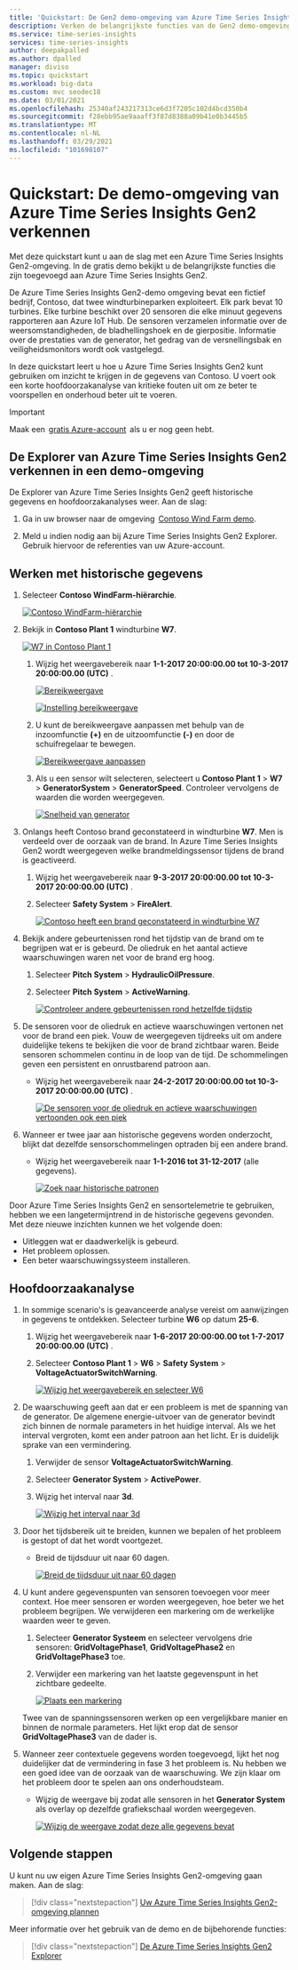 ```yaml
---
title: 'Quickstart: De Gen2 demo-omgeving van Azure Time Series Insights Gen2 verkennen | Microsoft Docs'
description: Verken de belangrijkste functies van de Gen2 demo-omgeving van Azure Time Series Insights Gen2.
ms.service: time-series-insights
services: time-series-insights
author: deepakpalled
ms.author: dpalled
manager: diviso
ms.topic: quickstart
ms.workload: big-data
ms.custom: mvc seodec18
ms.date: 03/01/2021
ms.openlocfilehash: 25340af243217313ce6d3f7205c102d4bcd350b4
ms.sourcegitcommit: f28ebb95ae9aaaff3f87d8388a09b41e0b3445b5
ms.translationtype: MT
ms.contentlocale: nl-NL
ms.lasthandoff: 03/29/2021
ms.locfileid: "101698107"
---
```

# <a name="quickstart-explore-the-azure-time-series-insights-gen2-demo-environment"></a>Quickstart: De demo-omgeving van Azure Time Series Insights Gen2 verkennen

Met deze quickstart kunt u aan de slag met een Azure Time Series Insights Gen2-omgeving. In de gratis demo bekijkt u de belangrijkste functies die zijn toegevoegd aan Azure Time Series Insights Gen2.

De Azure Time Series Insights Gen2-demo omgeving bevat een fictief bedrijf, Contoso, dat twee windturbineparken exploiteert. Elk park bevat 10 turbines. Elke turbine beschikt over 20 sensoren die elke minuut gegevens rapporteren aan Azure IoT Hub. De sensoren verzamelen informatie over de weersomstandigheden, de bladhellingshoek en de gierpositie. Informatie over de prestaties van de generator, het gedrag van de versnellingsbak en veiligheidsmonitors wordt ook vastgelegd.

In deze quickstart leert u hoe u Azure Time Series Insights Gen2 kunt gebruiken om inzicht te krijgen in de gegevens van Contoso. U voert ook een korte hoofdoorzakanalyse van kritieke fouten uit om ze beter te voorspellen en onderhoud beter uit te voeren.

> [!IMPORTANT]
> Maak een  [gratis Azure-account](https://azure.microsoft.com/free/?ref=microsoft.com&utm_source=microsoft.com&utm_medium=docs&utm_campaign=visualstudio)  als u er nog geen hebt.

## <a name="explore-the-azure-time-series-insights-gen2-explorer-in-a-demo-environment"></a>De Explorer van Azure Time Series Insights Gen2 verkennen in een demo-omgeving

De Explorer van Azure Time Series Insights Gen2 geeft historische gegevens en hoofdoorzakanalyses weer. Aan de slag:

1. Ga in uw browser naar de omgeving  [Contoso Wind Farm demo](https://insights.timeseries.azure.com/preview/samples).  

1. Meld u indien nodig aan bij Azure Time Series Insights Gen2 Explorer. Gebruik hiervoor de referenties van uw Azure-account.

## <a name="work-with-historical-data"></a>Werken met historische gegevens

1. Selecteer **Contoso WindFarm-hiërarchie**.

   [![Contoso WindFarm-hiërarchie](media/quickstart-explore/quick-start-contoso-1.png)](media/quickstart-explore/quick-start-contoso-1.png#lightbox)

1. Bekijk in **Contoso Plant 1** windturbine **W7**.

   [![W7 in Contoso Plant 1](media/quickstart-explore/quick-start-contoso-2.png)](media/quickstart-explore/quick-start-contoso-2.png#lightbox)

   1. Wijzig het weergavebereik naar **1-1-2017 20:00:00.00 tot 10-3-2017 20:00:00.00 (UTC)** .

      [![Bereikweergave](media/quickstart-explore/range-setting-1.png)](media/quickstart-explore/range-setting-1.png#lightbox)

      [![Instelling bereikweergave](media/quickstart-explore/range-setting-2.png)](media/quickstart-explore/range-setting-2.png#lightbox)

   1. U kunt de bereikweergave aanpassen met behulp van de inzoomfunctie **(+)** en de uitzoomfunctie **(-)** en door de schuifregelaar te bewegen.

      [![Bereikweergave aanpassen](media/quickstart-explore/view-range-setting.png)](media/quickstart-explore/view-range-setting.png#lightbox)

   1. Als u een sensor wilt selecteren, selecteert u **Contoso Plant 1** > **W7** > **GeneratorSystem** > **GeneratorSpeed**. Controleer vervolgens de waarden die worden weergegeven.

      [![Snelheid van generator](media/quickstart-explore/quick-start-generator-speed-1.png)](media/quickstart-explore/quick-start-generator-speed-1.png#lightbox)

1. Onlangs heeft Contoso brand geconstateerd in windturbine **W7**. Men is verdeeld over de oorzaak van de brand. In Azure Time Series Insights Gen2 wordt weergegeven welke brandmeldingssensor tijdens de brand is geactiveerd.

   1. Wijzig het weergavebereik naar **9-3-2017 20:00:00.00 tot 10-3-2017 20:00:00.00 (UTC)** .
   1. Selecteer **Safety System** > **FireAlert**.

      [![Contoso heeft een brand geconstateerd in windturbine W7](media/v2-update-quickstart/quick-start-fire-alert.png)](media/v2-update-quickstart/quick-start-fire-alert.png#lightbox)

1. Bekijk andere gebeurtenissen rond het tijdstip van de brand om te begrijpen wat er is gebeurd. De oliedruk en het aantal actieve waarschuwingen waren net voor de brand erg hoog.

   1. Selecteer **Pitch System** > **HydraulicOilPressure**.
   1. Selecteer **Pitch System** > **ActiveWarning**.

      [![Controleer andere gebeurtenissen rond hetzelfde tijdstip](media/v2-update-quickstart/quick-start-active-warning.png)](media/v2-update-quickstart/quick-start-active-warning.png#lightbox)

1. De sensoren voor de oliedruk en actieve waarschuwingen vertonen net voor de brand een piek. Vouw de weergegeven tijdreeks uit om andere duidelijke tekens te bekijken die voor de brand zichtbaar waren. Beide sensoren schommelen continu in de loop van de tijd. De schommelingen geven een persistent en onrustbarend patroon aan.

    * Wijzig het weergavebereik naar **24-2-2017 20:00:00.00 tot 10-3-2017 20:00:00.00 (UTC)** .

      [![De sensoren voor de oliedruk en actieve waarschuwingen vertoonden ook een piek](media/v2-update-quickstart/quick-start-view-range.png)](media/v2-update-quickstart/quick-start-view-range.png#lightbox)

1. Wanneer er twee jaar aan historische gegevens worden onderzocht, blijkt dat dezelfde sensorschommelingen optraden bij een andere brand.

    * Wijzig het weergavebereik naar **1-1-2016 tot 31-12-2017** (alle gegevens).

      [![Zoek naar historische patronen](media/v2-update-quickstart/quick-start-expand-view-range.png)](media/v2-update-quickstart/quick-start-expand-view-range.png#lightbox)

Door Azure Time Series Insights Gen2 en sensortelemetrie te gebruiken, hebben we een langetermijntrend in de historische gegevens gevonden. Met deze nieuwe inzichten kunnen we het volgende doen:

* Uitleggen wat er daadwerkelijk is gebeurd.
* Het probleem oplossen.
* Een beter waarschuwingssysteem installeren.

## <a name="root-cause-analysis"></a>Hoofdoorzaakanalyse

1. In sommige scenario's is geavanceerde analyse vereist om aanwijzingen in gegevens te ontdekken. Selecteer turbine **W6** op datum **25-6**.

    1. Wijzig het weergavebereik naar **1-6-2017 20:00:00.00 tot 1-7-2017 20:00:00.00 (UTC)** .
    1. Selecteer **Contoso Plant 1** > **W6** > **Safety System** > **VoltageActuatorSwitchWarning**.

       [![Wijzig het weergavebereik en selecteer W6](media/v2-update-quickstart/quick-start-voltage-switch-warning.png)](media/v2-update-quickstart/quick-start-voltage-switch-warning.png#lightbox)

1. De waarschuwing geeft aan dat er een probleem is met de spanning van de generator. De algemene energie-uitvoer van de generator bevindt zich binnen de normale parameters in het huidige interval. Als we het interval vergroten, komt een ander patroon aan het licht. Er is duidelijk sprake van een vermindering.

    1. Verwijder de sensor **VoltageActuatorSwitchWarning**.
    1. Selecteer **Generator System** > **ActivePower**.
    1. Wijzig het interval naar **3d**.

       [![Wijzig het interval naar 3d](media/v2-update-quickstart/quick-start-interval-change.png)](media/v2-update-quickstart/quick-start-interval-change.png#lightbox)

1. Door het tijdsbereik uit te breiden, kunnen we bepalen of het probleem is gestopt of dat het wordt voortgezet.

    * Breid de tijdsduur uit naar 60 dagen.

      [![Breid de tijdsduur uit naar 60 dagen](media/v2-update-quickstart/quick-start-expand-interval-range.png)](media/v2-update-quickstart/quick-start-expand-interval-range.png#lightbox)

1. U kunt andere gegevenspunten van sensoren toevoegen voor meer context. Hoe meer sensoren er worden weergegeven, hoe beter we het probleem begrijpen. We verwijderen een markering om de werkelijke waarden weer te geven.

    1. Selecteer **Generator Systeem** en selecteer vervolgens drie sensoren: **GridVoltagePhase1**, **GridVoltagePhase2** en **GridVoltagePhase3** toe.
    1. Verwijder een markering van het laatste gegevenspunt in het zichtbare gedeelte.

       [![Plaats een markering](media/v2-update-quickstart/quick-start-drop-marker.png)](media/v2-update-quickstart/quick-start-drop-marker.png#lightbox)

    Twee van de spanningssensoren werken op een vergelijkbare manier en binnen de normale parameters. Het lijkt erop dat de sensor **GridVoltagePhase3** van de dader is.

1. Wanneer zeer contextuele gegevens worden toegevoegd, lijkt het nog duidelijker dat de vermindering in fase 3 het probleem is. Nu hebben we een goed idee van de oorzaak van de waarschuwing. We zijn klaar om het probleem door te spelen aan ons onderhoudsteam.  

    * Wijzig de weergave bij zodat alle sensoren in het **Generator System** als overlay op dezelfde grafiekschaal worden weergegeven.

      [![Wijzig de weergave zodat deze alle gegevens bevat](media/v2-update-quickstart/quick-start-generator-system.png)](media/v2-update-quickstart/quick-start-generator-system.png#lightbox)

## <a name="next-steps"></a>Volgende stappen

U kunt nu uw eigen Azure Time Series Insights Gen2-omgeving gaan maken. Aan de slag:

> [!div class="nextstepaction"]
> [Uw Azure Time Series Insights Gen2-omgeving plannen](./how-to-plan-your-environment.md)

Meer informatie over het gebruik van de demo en de bijbehorende functies:

> [!div class="nextstepaction"]
> [De Azure Time Series Insights Gen2 Explorer](./concepts-ux-panels.md)

